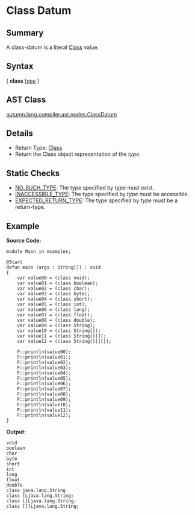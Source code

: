 # Class Datum

## Summary

A class-datum is a literal [Class](https://docs.oracle.com/javase/7/docs/api/java/lang/Class.html) value.

## Syntax

<div class="syntax">
( <b>class</b> <i><a href="Type_Specifier.md">type</a></i> )<br>
</div>

## AST Class

[autumn.lang.compiler.ast.nodes.ClassDatum](https://www.mackenziehigh.com/autumn/javadoc/autumn/lang/compiler/ast/nodes/ClassDatum.html)

## Details

+ Return Type: [Class](https://docs.oracle.com/javase/7/docs/api/java/lang/Class.html)
+ Return the Class object representation of the <i>type</i>.

## Static Checks

+ [NO_SUCH_TYPE](https://www.mackenziehigh.com/autumn/javadoc/autumn/lang/compiler/errors/ErrorCode.html#NO_SUCH_TYPE): The type specified by <i><i>type</i></i> must exist.
+ [INACCESSIBLE_TYPE](https://www.mackenziehigh.com/autumn/javadoc/autumn/lang/compiler/errors/ErrorCode.html#INACCESSIBLE_TYPE): The type specified by <i><i>type</i></i> must be accessible.
+ [EXPECTED_RETURN_TYPE](https://www.mackenziehigh.com/autumn/javadoc/autumn/lang/compiler/errors/ErrorCode.html#EXPECTED_RETURN_TYPE): The type specified by <i>type</i> must be a return-type.

## Example

**Source Code:**

```plain
module Main in examples;

@Start
defun main (args : String[]) : void
{
    var value00 = (class void);
    var value01 = (class boolean);
    var value02 = (class char);
    var value03 = (class byte);
    var value04 = (class short);
    var value05 = (class int);
    var value06 = (class long);
    var value07 = (class float);
    var value08 = (class double);
    var value09 = (class String);
    var value10 = (class String[]);
    var value11 = (class String[][]);
    var value12 = (class String[][][]);

    F::println(value00);
    F::println(value01);
    F::println(value02);
    F::println(value03);
    F::println(value04);
    F::println(value05);
    F::println(value06);
    F::println(value07);
    F::println(value08);
    F::println(value09);
    F::println(value10);
    F::println(value11);
    F::println(value12);
}
```

**Output:**

```plain
void
boolean
char
byte
short
int
long
float
double
class java.lang.String
class [Ljava.lang.String;
class [[Ljava.lang.String;
class [[[Ljava.lang.String;
```

